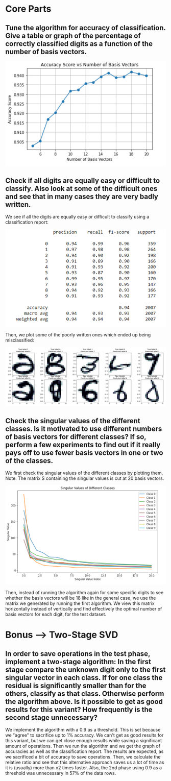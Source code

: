 # Core Parts

## Tune the algorithm for accuracy of classification. Give a table or graph of the percentage of correctly classified digits as a function of the number of basis vectors. 

![Graph of Accuracies](Screenshots\graph_of_accuracies.PNG)

## Check if all digits are equally easy or difficult to classify. Also look at some of the difficult ones and see that in many cases they are very badly written.

We see if all the digits are equally easy or difficult to classify using a classification report:

![Classification report of the main algorithm](Screenshots\classification_report.PNG)

Then, we plot some of the poorly written ones which ended up being misclassified:

![Misclassified Numbers](Screenshots\misclassified.PNG)

## Check the singular values of the different classes. Is it motivated to use different numbers of basis vectors for different classes? If so, perform a few experiments to find out if it really pays off to use fewer basis vectors in one or two of the classes. 

We first check the singular values of the different classes by plotting them. 
Note: The matrix S containing the singular values is cut at 20 basis vectors.

![Singular Values](Screenshots\singular_values.PNG)

Then, instead of running the algorithm again for some specific digits to see whether the basis vectors will be 18 like in the general case, we use the matrix we generated by running the first algorithm. We view this matrix horizontally instead of vertically and find effectively the optimal number of basis vectors for each digit, for the test dataset.

# Bonus --> Two-Stage SVD

## In order to save operations in the test phase, implement a two-stage algorithm: In the first stage compare the unknown digit only to the first singular vector in each class. If for one class the residual is significantly smaller than for the others, classify as that class. Otherwise perform the algorithm above. Is it possible to get as good results for this variant? How frequently is the second stage unnecessary?

We implement the algorithm with a 0.9 as a threshold. This is set because we "agree" to sacrifice up to 1% accuracy. We can't get as good results for this variant, but we can get close enough results while saving a significant amount of operations. Then we run the algorithm and we get the graph of accuracies as well as the classification report. The results are expected, as we sacrificed a bit of accuracy to save operations. Then, we calculate the relative ratio and see that this alternative approach saves us a lot of time as it is (usually) more than x2 times faster. Also, the 2nd phase using 0.9 as a threshold was unnecessary in 57% of the data rows.